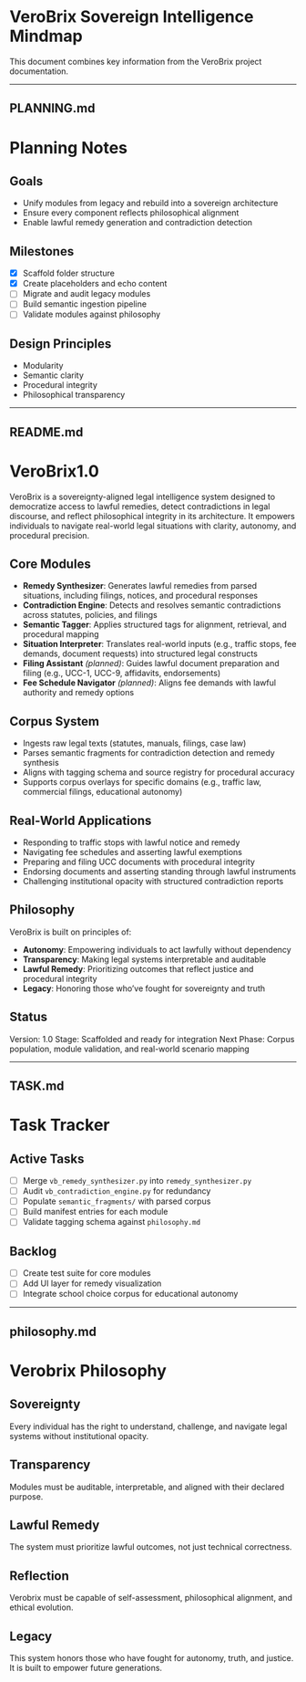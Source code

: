# VeroBrix Sovereign Intelligence Mindmap

This document combines key information from the VeroBrix project documentation.

---

## PLANNING.md

# Planning Notes

## Goals
- Unify modules from legacy and rebuild into a sovereign architecture
- Ensure every component reflects philosophical alignment
- Enable lawful remedy generation and contradiction detection

## Milestones
- [x] Scaffold folder structure
- [x] Create placeholders and echo content
- [ ] Migrate and audit legacy modules
- [ ] Build semantic ingestion pipeline
- [ ] Validate modules against philosophy

## Design Principles
- Modularity
- Semantic clarity
- Procedural integrity
- Philosophical transparency

---

## README.md

# VeroBrix1.0

VeroBrix is a sovereignty-aligned legal intelligence system designed to democratize access to lawful remedies, detect contradictions in legal discourse, and reflect philosophical integrity in its architecture. It empowers individuals to navigate real-world legal situations with clarity, autonomy, and procedural precision.

## Core Modules
- **Remedy Synthesizer**: Generates lawful remedies from parsed situations, including filings, notices, and procedural responses
- **Contradiction Engine**: Detects and resolves semantic contradictions across statutes, policies, and filings
- **Semantic Tagger**: Applies structured tags for alignment, retrieval, and procedural mapping
- **Situation Interpreter**: Translates real-world inputs (e.g., traffic stops, fee demands, document requests) into structured legal constructs
- **Filing Assistant** *(planned)*: Guides lawful document preparation and filing (e.g., UCC-1, UCC-9, affidavits, endorsements)
- **Fee Schedule Navigator** *(planned)*: Aligns fee demands with lawful authority and remedy options

## Corpus System
- Ingests raw legal texts (statutes, manuals, filings, case law)
- Parses semantic fragments for contradiction detection and remedy synthesis
- Aligns with tagging schema and source registry for procedural accuracy
- Supports corpus overlays for specific domains (e.g., traffic law, commercial filings, educational autonomy)

## Real-World Applications
- Responding to traffic stops with lawful notice and remedy
- Navigating fee schedules and asserting lawful exemptions
- Preparing and filing UCC documents with procedural integrity
- Endorsing documents and asserting standing through lawful instruments
- Challenging institutional opacity with structured contradiction reports

## Philosophy
VeroBrix is built on principles of:
- **Autonomy**: Empowering individuals to act lawfully without dependency
- **Transparency**: Making legal systems interpretable and auditable
- **Lawful Remedy**: Prioritizing outcomes that reflect justice and procedural integrity
- **Legacy**: Honoring those who’ve fought for sovereignty and truth

## Status
Version: 1.0
Stage: Scaffolded and ready for integration
Next Phase: Corpus population, module validation, and real-world scenario mapping

---

## TASK.md

# Task Tracker

## Active Tasks
- [ ] Merge `vb_remedy_synthesizer.py` into `remedy_synthesizer.py`
- [ ] Audit `vb_contradiction_engine.py` for redundancy
- [ ] Populate `semantic_fragments/` with parsed corpus
- [ ] Build manifest entries for each module
- [ ] Validate tagging schema against `philosophy.md`

## Backlog
- [ ] Create test suite for core modules
- [ ] Add UI layer for remedy visualization
- [ ] Integrate school choice corpus for educational autonomy

---

## philosophy.md

# Verobrix Philosophy

## Sovereignty
Every individual has the right to understand, challenge, and navigate legal systems without institutional opacity.

## Transparency
Modules must be auditable, interpretable, and aligned with their declared purpose.

## Lawful Remedy
The system must prioritize lawful outcomes, not just technical correctness.

## Reflection
Verobrix must be capable of self-assessment, philosophical alignment, and ethical evolution.

## Legacy
This system honors those who have fought for autonomy, truth, and justice. It is built to empower future generations.